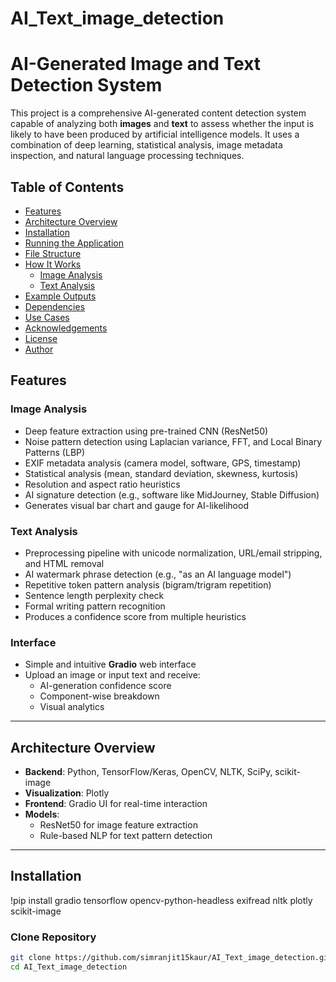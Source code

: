 # AI_Text_image_detection


# AI-Generated Image and Text Detection System

This project is a comprehensive AI-generated content detection system capable of analyzing both **images** and **text** to assess whether the input is likely to have been produced by artificial intelligence models. It uses a combination of deep learning, statistical analysis, image metadata inspection, and natural language processing techniques.

## Table of Contents

- [Features](#features)
- [Architecture Overview](#architecture-overview)
- [Installation](#installation)
- [Running the Application](#running-the-application)
- [File Structure](#file-structure)
- [How It Works](#how-it-works)
  - [Image Analysis](#image-analysis)
  - [Text Analysis](#text-analysis)
- [Example Outputs](#example-outputs)
- [Dependencies](#dependencies)
- [Use Cases](#use-cases)
- [Acknowledgements](#acknowledgements)
- [License](#license)
- [Author](#author)

## Features

### Image Analysis

- Deep feature extraction using pre-trained CNN (ResNet50)
- Noise pattern detection using Laplacian variance, FFT, and Local Binary Patterns (LBP)
- EXIF metadata analysis (camera model, software, GPS, timestamp)
- Statistical analysis (mean, standard deviation, skewness, kurtosis)
- Resolution and aspect ratio heuristics
- AI signature detection (e.g., software like MidJourney, Stable Diffusion)
- Generates visual bar chart and gauge for AI-likelihood

### Text Analysis

- Preprocessing pipeline with unicode normalization, URL/email stripping, and HTML removal
- AI watermark phrase detection (e.g., "as an AI language model")
- Repetitive token pattern analysis (bigram/trigram repetition)
- Sentence length perplexity check
- Formal writing pattern recognition
- Produces a confidence score from multiple heuristics

### Interface

- Simple and intuitive **Gradio** web interface
- Upload an image or input text and receive:
  - AI-generation confidence score
  - Component-wise breakdown
  - Visual analytics

---

## Architecture Overview

- **Backend**: Python, TensorFlow/Keras, OpenCV, NLTK, SciPy, scikit-image
- **Visualization**: Plotly
- **Frontend**: Gradio UI for real-time interaction
- **Models**:
  - ResNet50 for image feature extraction
  - Rule-based NLP for text pattern detection

---

## Installation
!pip install gradio tensorflow opencv-python-headless exifread nltk plotly scikit-image


### Clone Repository

```bash
git clone https://github.com/simranjit15kaur/AI_Text_image_detection.git
cd AI_Text_image_detection
